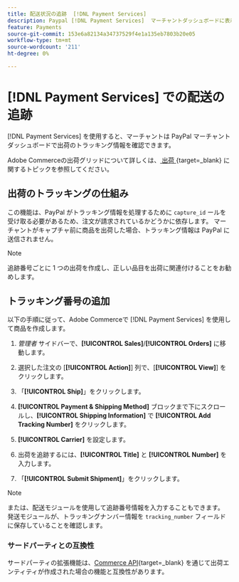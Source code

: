 ```yaml
---
title: 配送状況の追跡  [!DNL Payment Services]
description: Paypal [!DNL Payment Services]  マーチャントダッシュボードに表示される出荷およびトラッキング情報をカスタマイズします。
feature: Payments
source-git-commit: 153e6a82134a34737529f4e1a135eb7803b20e05
workflow-type: tm+mt
source-wordcount: '211'
ht-degree: 0%

---
```



# [!DNL Payment Services] での配送の追跡

[!DNL Payment Services] を使用すると、マーチャントは PayPal マーチャントダッシュボードで出荷のトラッキング情報を確認できます。

Adobe Commerceの出荷グリッドについて詳しくは、[ 出荷 ](https://experienceleague.adobe.com/en/docs/commerce-admin/stores-sales/order-management/shipments){target=_blank} に関するトピックを参照してください。

## 出荷のトラッキングの仕組み

この機能は、PayPal がトラッキング情報を処理するために `capture_id` ールを受け取る必要があるため、注文が請求されているかどうかに依存します。 マーチャントがキャプチャ前に商品を出荷した場合、トラッキング情報は PayPal に送信されません。

>[!NOTE]
>
> 追跡番号ごとに 1 つの出荷を作成し、正しい品目を出荷に関連付けることをお勧めします。

## トラッキング番号の追加

以下の手順に従って、Adobe Commerceで [!DNL Payment Services] を使用して商品を作成します。

1. _管理者_ サイドバーで、**[!UICONTROL Sales]**/**[!UICONTROL Orders]** に移動します。

1. 選択した注文の [**[!UICONTROL Action]**] 列で、[**[!UICONTROL View]**] をクリックします。

1. 「**[!UICONTROL Ship]**」をクリックします。

1. **[!UICONTROL Payment & Shipping Method]** ブロックまで下にスクロールし、**[!UICONTROL Shipping Information]** で **[!UICONTROL Add Tracking Number]** をクリックします。

1. **[!UICONTROL Carrier]** を設定します。

1. 出荷を追跡するには、**[!UICONTROL Title]** と **[!UICONTROL Number]** を入力します。

1. 「**[!UICONTROL Submit Shipment]**」をクリックします。

>[!NOTE]
>
> または、配送モジュールを使用して追跡番号情報を入力することもできます。 発送モジュールが、トラッキングナンバー情報を `tracking_number` フィールドに保存していることを確認します。

### サードパーティとの互換性

サードパーティの拡張機能は、[Commerce API](https://developer.adobe.com/commerce/webapi/rest/attributes/#magentosalesapishipmentrepositoryinterface-shipmentrepositoryinterface){target=_blank} を通じて出荷エンティティが作成された場合の機能と互換性があります。
